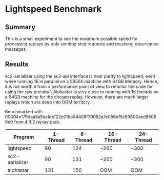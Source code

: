 # Lightspeed Benchmark

## Summary

This is a small experiment to see the maximum possible speed for processing replays by only sending step requests and receiving observation messages.

## Results

sc2-serializer using the sc2-api interface is near parity to lightspeed, even when running 16 in parallel on a 5950X machine with 64GB Memory. Hence, it is not worth it from a performance point of view to refactor the code for using the raw protobuf. Alphastar is very close to running with 16 threads on a 64GB machine for the chosen replay. However, there are much larger replays which are deep into OOM territory.

Benchmarked with 00004e179daa5a5bafeef22c01bc84408f70052a7e056df5c63800aed85099e9 from 4.9.2 replay pack.

| Program        | 1-Thread | 8-Thread | 16-Thread | 24-Thread |
|----------------|----------|----------|-----------|-----------|
| lightspeed     | 90       | 124      | ~200      | ~300      |
| sc2-serializer | 90       | 131      | ~200      | ~300      |
| alphastar      | 131      | 150      | OOM       | OOM       |

